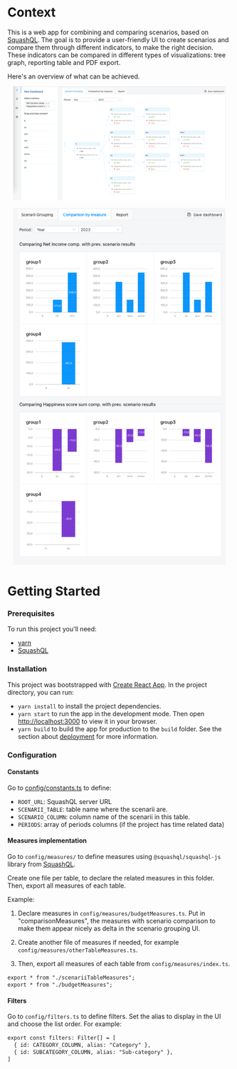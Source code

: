 # Context

This is a web app for combining and comparing scenarios, based on [SquashQL](https://github.com/squashql/squashql).
The goal is to provide a user-friendly UI to create scenarios and compare them through different indicators, to make the right decision. 
These indicators can be compared in different types of visualizations: tree graph, reporting table and PDF export.

Here's an overview of what can be achieved.

<p style="text-align: center;">
  <img width="478" src="./doc/assets/treegraph.png">
</p>

<p style="text-align: center;">
  <img height="800" src="./doc/assets/reporting.png">
</p>

# Getting Started

### Prerequisites

To run this project you'll need:

- [yarn](https://classic.yarnpkg.com/en/docs/install#windows-stable)
- [SquashQL](https://github.com/squashql/squashql)

### Installation

This project was bootstrapped with [Create React App](https://github.com/facebook/create-react-app).
In the project directory, you can run:

- `yarn install` to install the project dependencies.
- `yarn start` to run the app in the development mode. Then open [http://localhost:3000](http://localhost:3000) to view it in your browser.
- `yarn build` to build the app for production to the `build` folder. See the section about [deployment](https://facebook.github.io/create-react-app/docs/deployment) for more information.

### Configuration

#### Constants

Go to [config/constants.ts](./src/config/constants.ts) to define:

- `ROOT_URL`: SquashQL server URL
- `SCENARII_TABLE`: table name where the scenarii are.
- `SCENARIO_COLUMN`: column name of the scenarii in this table.
- `PERIODS`: array of periods columns (if the project has time related data)

#### Measures implementation

Go to `config/measures/` to define measures using `@squashql/squashql-js` library from [SquashQL](https://github.com/squashql/squashql).

Create one file per table, to declare the related measures in this folder.
Then, export all measures of each table.

Example:

1. Declare measures in `config/measures/budgetMeasures.ts`. Put in "comparisonMeasures", the measures with scenario 
comparison to make them appear nicely as delta in the scenario grouping UI.

2. Create another file of measures if needed, for example `config/measures/otherTableMeasures.ts`.

3. Then, export all measures of each table from `config/measures/index.ts`.

```
export * from "./scenariiTableMeasures";
export * from "./budgetMeasures";
```

#### Filters

Go to `config/filters.ts` to define filters.
Set the alias to display in the UI and choose the list order. For example:

```
export const filters: Filter[] = [
  { id: CATEGORY_COLUMN, alias: "Category" },
  { id: SUBCATEGORY_COLUMN, alias: "Sub-category" },
]
```
